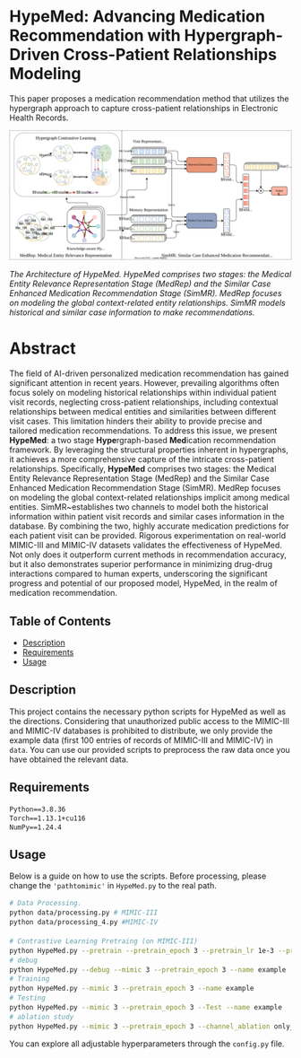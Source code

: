 # HypeMed: Advancing Medication Recommendation with Hypergraph-Driven Cross-Patient Relationships Modeling
This paper proposes a medication recommendation method that utilizes the hypergraph approach to capture cross-patient relationships in Electronic Health Records.

![HypeMed](./assets/HypeMed.svg "Magic Gardens")
<!-- *The Architecture of HypeMed. The proposed HypeMed model consists of two main modules: the Medical Entity Hypergraph Contrastive Learning Module (MHCL) and the Relationship Enhanced Medication Prediction Module (REMP). MHCL is responsible for learning contextual representations of medical entities using hypergraph contrastive learning. REMP combines representations from multiple channels and utilizes a vector dot predictor to make medication recommendations.* -->

*The Architecture of HypeMed. HypeMed comprises two stages: the Medical Entity Relevance Representation Stage (MedRep) and the Similar Case Enhanced Medication Recommendation Stage (SimMR). MedRep focuses on modeling the global context-related entity relationships. SimMR models historical and similar case information to make recommendations.*

[//]: # (HypeMed is an innovative framework designed for medication recommendations by capturing intricate relationships within Electronic Health Records &#40;EHRs&#41;. Leveraging hypergraph contrastive learning, HypeMed considers patient history, medical entity interactions, and prescription patterns across different levels, resulting in highly accurate and balanced medication recommendations. It strikes a fine balance between precision and mitigating medication-related risks, thus enhancing patient safety and treatment efficacy.)

# Abstract
The field of AI-driven personalized medication recommendation has gained significant attention in recent years. However, prevailing algorithms often focus solely on modeling historical relationships within individual patient visit records, neglecting cross-patient relationships, including contextual relationships between medical entities and similarities between different visit cases. This limitation hinders their ability to provide precise and tailored medication recommendations. To address this issue, we present **HypeMed**: a two stage **Hype**rgraph-based **Med**ication recommendation framework. By leveraging the structural properties inherent in hypergraphs, it achieves a more comprehensive capture of the intricate cross-patient relationships. Specifically, **HypeMed** comprises two stages: the Medical Entity Relevance Representation Stage (MedRep) and the Similar Case Enhanced Medication Recommendation Stage (SimMR). MedRep focuses on modeling the global context-related relationships implicit among medical entities. SimMR~establishes two channels to model both the historical information within patient visit records and similar cases information in the database. By combining the two, highly accurate medication predictions for each patient visit can be provided. Rigorous experimentation on real-world MIMIC-III and MIMIC-IV datasets validates the effectiveness of HypeMed. Not only does it outperform current methods in recommendation accuracy, but it also demonstrates superior performance in minimizing drug-drug interactions compared to human experts, underscoring the significant progress and potential of our proposed model, HypeMed, in the realm of medication recommendation.

## Table of Contents
- [Description](#description)
- [Requirements](#requirements)
- [Usage](#usage)

## Description
This project contains the necessary python scripts for HypeMed as well as the directions. 
Considering that unauthorized public access to the MIMIC-III and MIMIC-IV databases is prohibited to distribute, we only provide the example data (first 100 entries of records of MIMIC-III and MIMIC-IV) in `data`. You can use our provided scripts to preprocess the raw data once you have obtained the relevant data.

## Requirements
```text
Python==3.8.36
Torch==1.13.1+cu116
NumPy==1.24.4
```

## Usage
<!-- We follow the preprossing procedures of [SafeDrug](https://github.com/ycq091044/SafeDrug/tree/archived). -->

Below is a guide on how to use the scripts. Before processing, please change the `'pathtomimic'` in `HypeMed.py` to the real path.

```bash
# Data Processing.
python data/processing.py # MIMIC-III
python data/processing_4.py #MIMIC-IV

# Contrastive Learning Pretraing (on MIMIC-III)
python HypeMed.py --pretrain --pretrain_epoch 3 --pretrain_lr 1e-3 --pretrian_weight_decay 1e-5 --mimic 3 --name example
# debug 
python HypeMed.py --debug --mimic 3 --pretrain_epoch 3 --name example
# Training
python HypeMed.py --mimic 3 --pretrain_epoch 3 --name example
# Testing
python HypeMed.py --mimic 3 --pretrain_epoch 3 --Test --name example
# ablation study
python HypeMed.py --mimic 3 --pretrain_epoch 3 --channel_ablation only_his --name example
```
You can explore all adjustable hyperparameters through the `config.py` file.
